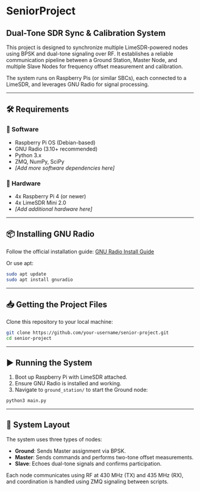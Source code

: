 # SeniorProject

## Dual-Tone SDR Sync & Calibration System

This project is designed to synchronize multiple LimeSDR-powered nodes using BPSK and dual-tone signaling over RF. It establishes a reliable communication pipeline between a Ground Station, Master Node, and multiple Slave Nodes for frequency offset measurement and calibration.

The system runs on Raspberry Pis (or similar SBCs), each connected to a LimeSDR, and leverages GNU Radio for signal processing.

---

## 🛠️ Requirements

### 🧩 Software
- Raspberry Pi OS (Debian-based)
- GNU Radio (3.10+ recommended)
- Python 3.x
- ZMQ, NumPy, SciPy
- *[Add more software dependencies here]*

### 🔩 Hardware
- 4x Raspberry Pi 4 (or newer)
- 4x LimeSDR Mini 2.0
- *[Add additional hardware here]*

---

## 📦 Installing GNU Radio

Follow the official installation guide: [GNU Radio Install Guide](https://wiki.gnuradio.org/index.php/InstallingGR)

Or use apt:

```bash
sudo apt update
sudo apt install gnuradio
```

---

## 📥 Getting the Project Files

Clone this repository to your local machine:

```bash
git clone https://github.com/your-username/senior-project.git
cd senior-project
```

---

## ▶️ Running the System

1. Boot up Raspberry Pi with LimeSDR attached.
2. Ensure GNU Radio is installed and working.
3. Navigate to `ground_station/` to start the Ground node:

```bash
python3 main.py
```

---

## 🧩 System Layout

The system uses three types of nodes:

- **Ground**: Sends Master assignment via BPSK.
- **Master**: Sends commands and performs two-tone offset measurements.
- **Slave**: Echoes dual-tone signals and confirms participation.

Each node communicates using RF at 430 MHz (TX) and 435 MHz (RX), and coordination is handled using ZMQ signaling between scripts.


